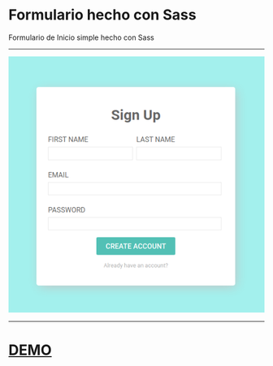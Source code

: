 <!-- header -->
# Formulario hecho con Sass

Formulario de Inicio simple hecho con Sass

---

![Formulario imagen](screenshot.png "Formulario")

---

# [DEMO](https://gac982.github.io/formulario-sass/ "demo")
